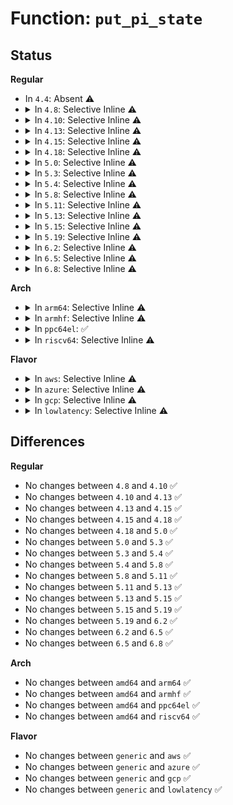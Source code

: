 # Function: <code>put_pi_state</code>

## Status
<b>Regular</b>
<ul>
<li>
In <code>4.4</code>: Absent ⚠️
</li>
<li>
<details>
<summary>In <code>4.8</code>: Selective Inline ⚠️</summary>

```c
void put_pi_state(struct futex_pi_state *pi_state);
```

**Collision:** Unique Static

**Inline:** Selective

**Transformation:** False

**Instances:**

```
In kernel/futex.c (ffffffff811071e0)
Location: kernel/futex.c:810
Inline: True
Direct callers:
  - kernel/futex.c:futex_requeue
  - kernel/futex.c:futex_requeue
```
**Symbols:**

```
ffffffff811071e0-ffffffff81107281: put_pi_state (STB_LOCAL)
```
</details>
</li>
<li>
<details>
<summary>In <code>4.10</code>: Selective Inline ⚠️</summary>

```c
void put_pi_state(struct futex_pi_state *pi_state);
```

**Collision:** Unique Static

**Inline:** Selective

**Transformation:** False

**Instances:**

```
In kernel/futex.c (ffffffff8110e9a0)
Location: kernel/futex.c:819
Inline: True
Direct callers:
  - kernel/futex.c:futex_requeue
  - kernel/futex.c:futex_requeue
```
**Symbols:**

```
ffffffff8110e9a0-ffffffff8110ea41: put_pi_state (STB_LOCAL)
```
</details>
</li>
<li>
<details>
<summary>In <code>4.13</code>: Selective Inline ⚠️</summary>

```c
void put_pi_state(struct futex_pi_state *pi_state);
```

**Collision:** Unique Static

**Inline:** Selective

**Transformation:** False

**Instances:**

```
In kernel/futex.c (ffffffff81110a30)
Location: kernel/futex.c:827
Inline: True
Direct callers:
  - kernel/futex.c:do_futex
  - kernel/futex.c:futex_lock_pi
  - kernel/futex.c:futex_requeue
  - kernel/futex.c:futex_requeue
  - kernel/futex.c:exit_pi_state_list
```
**Symbols:**

```
ffffffff81110a30-ffffffff81110ad9: put_pi_state (STB_LOCAL)
```
</details>
</li>
<li>
<details>
<summary>In <code>4.15</code>: Selective Inline ⚠️</summary>

```c
void put_pi_state(struct futex_pi_state *pi_state);
```

**Collision:** Unique Static

**Inline:** Selective

**Transformation:** False

**Instances:**

```
In kernel/futex.c (ffffffff8111b320)
Location: kernel/futex.c:825
Inline: True
Direct callers:
  - kernel/futex.c:do_futex
  - kernel/futex.c:futex_lock_pi
  - kernel/futex.c:futex_requeue
  - kernel/futex.c:futex_requeue
  - kernel/futex.c:exit_pi_state_list
  - kernel/futex.c:exit_pi_state_list
```
**Symbols:**

```
ffffffff8111b320-ffffffff8111b3f1: put_pi_state (STB_LOCAL)
```
</details>
</li>
<li>
<details>
<summary>In <code>4.18</code>: Selective Inline ⚠️</summary>

```c
void put_pi_state(struct futex_pi_state *pi_state);
```

**Collision:** Unique Static

**Inline:** Selective

**Transformation:** False

**Instances:**

```
In kernel/futex.c (ffffffff811287b0)
Location: kernel/futex.c:825
Inline: True
Direct callers:
  - kernel/futex.c:do_futex
  - kernel/futex.c:futex_lock_pi
  - kernel/futex.c:futex_requeue
  - kernel/futex.c:futex_requeue
  - kernel/futex.c:exit_pi_state_list
  - kernel/futex.c:exit_pi_state_list
```
**Symbols:**

```
ffffffff811287b0-ffffffff81128880: put_pi_state (STB_LOCAL)
```
</details>
</li>
<li>
<details>
<summary>In <code>5.0</code>: Selective Inline ⚠️</summary>

```c
void put_pi_state(struct futex_pi_state *pi_state);
```

**Collision:** Unique Static

**Inline:** Selective

**Transformation:** False

**Instances:**

```
In kernel/futex.c (ffffffff81134370)
Location: kernel/futex.c:833
Inline: True
Direct callers:
  - kernel/futex.c:do_futex
  - kernel/futex.c:futex_lock_pi
  - kernel/futex.c:futex_requeue
  - kernel/futex.c:futex_requeue
  - kernel/futex.c:exit_pi_state_list
  - kernel/futex.c:exit_pi_state_list
```
**Symbols:**

```
ffffffff81134370-ffffffff81134440: put_pi_state (STB_LOCAL)
```
</details>
</li>
<li>
<details>
<summary>In <code>5.3</code>: Selective Inline ⚠️</summary>

```c
void put_pi_state(struct futex_pi_state *pi_state);
```

**Collision:** Unique Static

**Inline:** Selective

**Transformation:** False

**Instances:**

```
In kernel/futex.c (ffffffff8113f310)
Location: kernel/futex.c:848
Inline: True
Direct callers:
  - kernel/futex.c:futex_unlock_pi
  - kernel/futex.c:futex_lock_pi
  - kernel/futex.c:futex_requeue
  - kernel/futex.c:futex_requeue
  - kernel/futex.c:exit_pi_state_list
  - kernel/futex.c:exit_pi_state_list
```
**Symbols:**

```
ffffffff8113f310-ffffffff8113f3f7: put_pi_state (STB_LOCAL)
```
</details>
</li>
<li>
<details>
<summary>In <code>5.4</code>: Selective Inline ⚠️</summary>

```c
void put_pi_state(struct futex_pi_state *pi_state);
```

**Collision:** Unique Static

**Inline:** Selective

**Transformation:** False

**Instances:**

```
In kernel/futex.c (ffffffff8114b2f0)
Location: kernel/futex.c:869
Inline: True
Direct callers:
  - kernel/futex.c:futex_cleanup
  - kernel/futex.c:futex_cleanup
  - kernel/futex.c:futex_unlock_pi
  - kernel/futex.c:futex_lock_pi
  - kernel/futex.c:futex_requeue
  - kernel/futex.c:futex_requeue
```
**Symbols:**

```
ffffffff8114b2f0-ffffffff8114b3d7: put_pi_state (STB_LOCAL)
```
</details>
</li>
<li>
<details>
<summary>In <code>5.8</code>: Selective Inline ⚠️</summary>

```c
void put_pi_state(struct futex_pi_state *pi_state);
```

**Collision:** Unique Static

**Inline:** Selective

**Transformation:** False

**Instances:**

```
In kernel/futex.c (ffffffff8115c120)
Location: kernel/futex.c:797
Inline: True
Direct callers:
  - kernel/futex.c:futex_unlock_pi
  - kernel/futex.c:futex_lock_pi
  - kernel/futex.c:futex_requeue
  - kernel/futex.c:futex_requeue
  - kernel/futex.c:exit_pi_state_list
  - kernel/futex.c:exit_pi_state_list
```
**Symbols:**

```
ffffffff8115c120-ffffffff8115c22e: put_pi_state (STB_LOCAL)
```
</details>
</li>
<li>
<details>
<summary>In <code>5.11</code>: Selective Inline ⚠️</summary>

```c
void put_pi_state(struct futex_pi_state *pi_state);
```

**Collision:** Unique Static

**Inline:** Selective

**Transformation:** False

**Instances:**

```
In kernel/futex.c (ffffffff81157af0)
Location: kernel/futex.c:798
Inline: True
Direct callers:
  - kernel/futex.c:futex_unlock_pi
  - kernel/futex.c:futex_requeue
  - kernel/futex.c:futex_requeue
  - kernel/futex.c:exit_pi_state_list
  - kernel/futex.c:exit_pi_state_list
```
**Symbols:**

```
ffffffff81157af0-ffffffff81157bbc: put_pi_state (STB_LOCAL)
```
</details>
</li>
<li>
<details>
<summary>In <code>5.13</code>: Selective Inline ⚠️</summary>

```c
void put_pi_state(struct futex_pi_state *pi_state);
```

**Collision:** Unique Static

**Inline:** Selective

**Transformation:** False

**Instances:**

```
In kernel/futex.c (ffffffff81158f30)
Location: kernel/futex.c:797
Inline: True
Direct callers:
  - kernel/futex.c:futex_unlock_pi
  - kernel/futex.c:futex_lock_pi
  - kernel/futex.c:futex_requeue
  - kernel/futex.c:futex_requeue
  - kernel/futex.c:exit_pi_state_list
  - kernel/futex.c:exit_pi_state_list
```
**Symbols:**

```
ffffffff81158f30-ffffffff81158ffc: put_pi_state (STB_LOCAL)
```
</details>
</li>
<li>
<details>
<summary>In <code>5.15</code>: Selective Inline ⚠️</summary>

```c
void put_pi_state(struct futex_pi_state *pi_state);
```

**Collision:** Unique Static

**Inline:** Selective

**Transformation:** False

**Instances:**

```
In kernel/futex.c (ffffffff8117e5b0)
Location: kernel/futex.c:855
Inline: True
Direct callers:
  - kernel/futex.c:futex_unlock_pi
  - kernel/futex.c:futex_lock_pi
  - kernel/futex.c:futex_requeue
  - kernel/futex.c:futex_requeue
  - kernel/futex.c:futex_requeue
  - kernel/futex.c:exit_pi_state_list
  - kernel/futex.c:exit_pi_state_list
```
**Symbols:**

```
ffffffff8117e5b0-ffffffff8117e6cc: put_pi_state (STB_LOCAL)
```
</details>
</li>
<li>
<details>
<summary>In <code>5.19</code>: Selective Inline ⚠️</summary>

```c
void put_pi_state(struct futex_pi_state *pi_state);
```

**Collision:** Unique Global

**Inline:** Selective

**Transformation:** False

**Instances:**

```
In kernel/futex/pi.c (ffffffff811b4ba0)
Location: kernel/futex/pi.c:77
Inline: True
Direct callers:
  - kernel/futex/core.c:exit_pi_state_list
  - kernel/futex/core.c:exit_pi_state_list
  - kernel/futex/core.c:futex_unqueue_pi
  - kernel/futex/pi.c:futex_unlock_pi
  - kernel/futex/pi.c:futex_unlock_pi
  - kernel/futex/pi.c:futex_unlock_pi
  - kernel/futex/pi.c:futex_unlock_pi
  - kernel/futex/pi.c:futex_unlock_pi
  - kernel/futex/requeue.c:futex_wait_requeue_pi
  - kernel/futex/requeue.c:futex_requeue
  - kernel/futex/requeue.c:futex_requeue
  - kernel/futex/requeue.c:futex_requeue
```
**Symbols:**

```
ffffffff811b4ba0-ffffffff811b4ce4: put_pi_state (STB_GLOBAL)
```
</details>
</li>
<li>
<details>
<summary>In <code>6.2</code>: Selective Inline ⚠️</summary>

```c
void put_pi_state(struct futex_pi_state *pi_state);
```

**Collision:** Unique Global

**Inline:** Selective

**Transformation:** False

**Instances:**

```
In kernel/futex/pi.c (ffffffff811f5c80)
Location: kernel/futex/pi.c:77
Inline: True
Direct callers:
  - kernel/futex/core.c:exit_pi_state_list
  - kernel/futex/core.c:exit_pi_state_list
  - kernel/futex/core.c:futex_unqueue_pi
  - kernel/futex/pi.c:futex_unlock_pi
  - kernel/futex/pi.c:futex_unlock_pi
  - kernel/futex/pi.c:futex_unlock_pi
  - kernel/futex/pi.c:futex_unlock_pi
  - kernel/futex/pi.c:futex_unlock_pi
  - kernel/futex/requeue.c:futex_wait_requeue_pi
  - kernel/futex/requeue.c:futex_requeue
  - kernel/futex/requeue.c:futex_requeue
  - kernel/futex/requeue.c:futex_requeue
```
**Symbols:**

```
ffffffff811f5c80-ffffffff811f5dc4: put_pi_state (STB_GLOBAL)
```
</details>
</li>
<li>
<details>
<summary>In <code>6.5</code>: Selective Inline ⚠️</summary>

```c
void put_pi_state(struct futex_pi_state *pi_state);
```

**Collision:** Unique Global

**Inline:** Selective

**Transformation:** False

**Instances:**

```
In kernel/futex/pi.c (ffffffff8120a480)
Location: kernel/futex/pi.c:77
Inline: True
Direct callers:
  - kernel/futex/core.c:exit_pi_state_list
  - kernel/futex/core.c:exit_pi_state_list
  - kernel/futex/core.c:futex_unqueue_pi
  - kernel/futex/pi.c:futex_unlock_pi
  - kernel/futex/pi.c:futex_unlock_pi
  - kernel/futex/pi.c:futex_unlock_pi
  - kernel/futex/pi.c:futex_unlock_pi
  - kernel/futex/pi.c:futex_unlock_pi
  - kernel/futex/requeue.c:futex_wait_requeue_pi
  - kernel/futex/requeue.c:futex_requeue
  - kernel/futex/requeue.c:futex_requeue
  - kernel/futex/requeue.c:futex_requeue
```
**Symbols:**

```
ffffffff8120a480-ffffffff8120a5c4: put_pi_state (STB_GLOBAL)
```
</details>
</li>
<li>
<details>
<summary>In <code>6.8</code>: Selective Inline ⚠️</summary>

```c
void put_pi_state(struct futex_pi_state *pi_state);
```

**Collision:** Unique Global

**Inline:** Selective

**Transformation:** False

**Instances:**

```
In kernel/futex/pi.c (ffffffff812219e0)
Location: kernel/futex/pi.c:78
Inline: True
Direct callers:
  - kernel/futex/core.c:exit_pi_state_list
  - kernel/futex/core.c:exit_pi_state_list
  - kernel/futex/core.c:futex_unqueue_pi
  - kernel/futex/pi.c:futex_unlock_pi
  - kernel/futex/pi.c:futex_unlock_pi
  - kernel/futex/pi.c:futex_unlock_pi
  - kernel/futex/pi.c:futex_unlock_pi
  - kernel/futex/requeue.c:futex_wait_requeue_pi
  - kernel/futex/requeue.c:futex_requeue
  - kernel/futex/requeue.c:futex_requeue
  - kernel/futex/requeue.c:futex_requeue
```
**Symbols:**

```
ffffffff812219e0-ffffffff81221b24: put_pi_state (STB_GLOBAL)
```
</details>
</li>
</ul>
<b>Arch</b>
<ul>
<li>
<details>
<summary>In <code>arm64</code>: Selective Inline ⚠️</summary>

```c
void put_pi_state(struct futex_pi_state *pi_state);
```

**Collision:** Unique Static

**Inline:** Selective

**Transformation:** False

**Instances:**

```
In kernel/futex.c (ffff8000101b7800)
Location: kernel/futex.c:869
Inline: True
Direct callers:
  - kernel/futex.c:futex_cleanup
  - kernel/futex.c:futex_cleanup
  - kernel/futex.c:futex_unlock_pi
  - kernel/futex.c:futex_lock_pi
  - kernel/futex.c:futex_requeue
  - kernel/futex.c:futex_requeue
  - kernel/futex.c:futex_requeue
  - kernel/futex.c:futex_requeue
  - kernel/futex.c:futex_requeue
  - kernel/futex.c:futex_requeue
```
**Symbols:**

```
ffff8000101b7800-ffff8000101b7964: put_pi_state (STB_LOCAL)
```
</details>
</li>
<li>
<details>
<summary>In <code>armhf</code>: Selective Inline ⚠️</summary>

```c
void put_pi_state(struct futex_pi_state *pi_state);
```

**Collision:** Unique Static

**Inline:** Selective

**Transformation:** False

**Instances:**

```
In kernel/futex.c (c0400f18)
Location: kernel/futex.c:869
Inline: True
Direct callers:
  - kernel/futex.c:futex_cleanup
  - kernel/futex.c:futex_cleanup
  - kernel/futex.c:futex_unlock_pi
  - kernel/futex.c:futex_lock_pi
  - kernel/futex.c:futex_requeue
  - kernel/futex.c:futex_requeue
```
**Symbols:**

```
c0400f18-c0401008: put_pi_state (STB_LOCAL)
```
</details>
</li>
<li>
<details>
<summary>In <code>ppc64el</code>: ✅</summary>

```c
void put_pi_state(struct futex_pi_state *pi_state);
```

**Collision:** Unique Static

**Inline:** No

**Transformation:** False

**Instances:**

```
In kernel/futex.c (c00000000021dc90)
Location: kernel/futex.c:869
Inline: False
Direct callers:
  - kernel/futex.c:futex_cleanup
  - kernel/futex.c:futex_cleanup
  - kernel/futex.c:futex_unlock_pi
  - kernel/futex.c:futex_lock_pi
  - kernel/futex.c:unqueue_me_pi
  - kernel/futex.c:futex_requeue
  - kernel/futex.c:futex_requeue
  - kernel/futex.c:futex_requeue
  - kernel/futex.c:futex_requeue
  - kernel/futex.c:futex_requeue
```
**Symbols:**

```
c00000000021dc90-c00000000021de3c: put_pi_state (STB_LOCAL)
```
</details>
</li>
<li>
<details>
<summary>In <code>riscv64</code>: Selective Inline ⚠️</summary>

```c
void put_pi_state(struct futex_pi_state *pi_state);
```

**Collision:** Unique Static

**Inline:** Selective

**Transformation:** False

**Instances:**

```
In kernel/futex.c (ffffffe00013d2d6)
Location: kernel/futex.c:869
Inline: True
Direct callers:
  - kernel/futex.c:futex_cleanup
  - kernel/futex.c:futex_cleanup
  - kernel/futex.c:futex_unlock_pi
  - kernel/futex.c:futex_lock_pi
  - kernel/futex.c:futex_requeue
  - kernel/futex.c:futex_requeue
```
**Symbols:**

```
ffffffe00013d2d6-ffffffe00013d402: put_pi_state (STB_LOCAL)
```
</details>
</li>
</ul>
<b>Flavor</b>
<ul>
<li>
<details>
<summary>In <code>aws</code>: Selective Inline ⚠️</summary>

```c
void put_pi_state(struct futex_pi_state *pi_state);
```

**Collision:** Unique Static

**Inline:** Selective

**Transformation:** False

**Instances:**

```
In kernel/futex.c (ffffffff81143910)
Location: kernel/futex.c:869
Inline: True
Direct callers:
  - kernel/futex.c:futex_cleanup
  - kernel/futex.c:futex_cleanup
  - kernel/futex.c:futex_unlock_pi
  - kernel/futex.c:futex_lock_pi
  - kernel/futex.c:futex_requeue
  - kernel/futex.c:futex_requeue
```
**Symbols:**

```
ffffffff81143910-ffffffff811439f7: put_pi_state (STB_LOCAL)
```
</details>
</li>
<li>
<details>
<summary>In <code>azure</code>: Selective Inline ⚠️</summary>

```c
void put_pi_state(struct futex_pi_state *pi_state);
```

**Collision:** Unique Static

**Inline:** Selective

**Transformation:** False

**Instances:**

```
In kernel/futex.c (ffffffff81136b00)
Location: kernel/futex.c:869
Inline: True
Direct callers:
  - kernel/futex.c:futex_cleanup
  - kernel/futex.c:futex_cleanup
  - kernel/futex.c:futex_unlock_pi
  - kernel/futex.c:futex_lock_pi
  - kernel/futex.c:futex_requeue
  - kernel/futex.c:futex_requeue
```
**Symbols:**

```
ffffffff81136b00-ffffffff81136be1: put_pi_state (STB_LOCAL)
```
</details>
</li>
<li>
<details>
<summary>In <code>gcp</code>: Selective Inline ⚠️</summary>

```c
void put_pi_state(struct futex_pi_state *pi_state);
```

**Collision:** Unique Static

**Inline:** Selective

**Transformation:** False

**Instances:**

```
In kernel/futex.c (ffffffff811417c0)
Location: kernel/futex.c:869
Inline: True
Direct callers:
  - kernel/futex.c:futex_cleanup
  - kernel/futex.c:futex_cleanup
  - kernel/futex.c:futex_unlock_pi
  - kernel/futex.c:futex_lock_pi
  - kernel/futex.c:futex_requeue
  - kernel/futex.c:futex_requeue
```
**Symbols:**

```
ffffffff811417c0-ffffffff811418a7: put_pi_state (STB_LOCAL)
```
</details>
</li>
<li>
<details>
<summary>In <code>lowlatency</code>: Selective Inline ⚠️</summary>

```c
void put_pi_state(struct futex_pi_state *pi_state);
```

**Collision:** Unique Static

**Inline:** Selective

**Transformation:** False

**Instances:**

```
In kernel/futex.c (ffffffff8114d550)
Location: kernel/futex.c:869
Inline: True
Direct callers:
  - kernel/futex.c:futex_cleanup
  - kernel/futex.c:futex_cleanup
  - kernel/futex.c:futex_unlock_pi
  - kernel/futex.c:futex_unlock_pi
  - kernel/futex.c:futex_unlock_pi
  - kernel/futex.c:futex_unlock_pi
  - kernel/futex.c:futex_unlock_pi
  - kernel/futex.c:futex_lock_pi
  - kernel/futex.c:futex_requeue
  - kernel/futex.c:futex_requeue
```
**Symbols:**

```
ffffffff8114d550-ffffffff8114d62c: put_pi_state (STB_LOCAL)
```
</details>
</li>
</ul>

## Differences
<b>Regular</b>
<ul>
<li>
No changes between <code>4.8</code> and <code>4.10</code> ✅
</li>
<li>
No changes between <code>4.10</code> and <code>4.13</code> ✅
</li>
<li>
No changes between <code>4.13</code> and <code>4.15</code> ✅
</li>
<li>
No changes between <code>4.15</code> and <code>4.18</code> ✅
</li>
<li>
No changes between <code>4.18</code> and <code>5.0</code> ✅
</li>
<li>
No changes between <code>5.0</code> and <code>5.3</code> ✅
</li>
<li>
No changes between <code>5.3</code> and <code>5.4</code> ✅
</li>
<li>
No changes between <code>5.4</code> and <code>5.8</code> ✅
</li>
<li>
No changes between <code>5.8</code> and <code>5.11</code> ✅
</li>
<li>
No changes between <code>5.11</code> and <code>5.13</code> ✅
</li>
<li>
No changes between <code>5.13</code> and <code>5.15</code> ✅
</li>
<li>
No changes between <code>5.15</code> and <code>5.19</code> ✅
</li>
<li>
No changes between <code>5.19</code> and <code>6.2</code> ✅
</li>
<li>
No changes between <code>6.2</code> and <code>6.5</code> ✅
</li>
<li>
No changes between <code>6.5</code> and <code>6.8</code> ✅
</li>
</ul>
<b>Arch</b>
<ul>
<li>
No changes between <code>amd64</code> and <code>arm64</code> ✅
</li>
<li>
No changes between <code>amd64</code> and <code>armhf</code> ✅
</li>
<li>
No changes between <code>amd64</code> and <code>ppc64el</code> ✅
</li>
<li>
No changes between <code>amd64</code> and <code>riscv64</code> ✅
</li>
</ul>
<b>Flavor</b>
<ul>
<li>
No changes between <code>generic</code> and <code>aws</code> ✅
</li>
<li>
No changes between <code>generic</code> and <code>azure</code> ✅
</li>
<li>
No changes between <code>generic</code> and <code>gcp</code> ✅
</li>
<li>
No changes between <code>generic</code> and <code>lowlatency</code> ✅
</li>
</ul>
